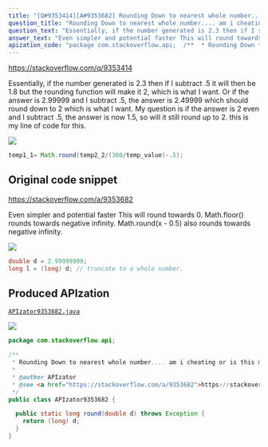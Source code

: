 ```yaml
---
title: "[Q#9353414][A#9353682] Rounding Down to nearest whole number.... am i cheating or is this more than adequate"
question_title: "Rounding Down to nearest whole number.... am i cheating or is this more than adequate"
question_text: "Essentially, if the number generated is 2.3 then if I subtract .5 it will then be 1.8 but the rounding function will make it 2, which is what I want. Or if the answer is 2.99999 and I subtract .5, the answer is 2.49999 which should round down to 2 which is what I want. My question is if the answer is 2 even and I subtract .5, the answer is now 1.5, so will it still round up to 2. this is my line of code for this."
answer_text: "Even simpler and potential faster This will round towards 0.  Math.floor() rounds towards negative infinity. Math.round(x - 0.5) also rounds towards negative infinity."
apization_code: "package com.stackoverflow.api;  /**  * Rounding Down to nearest whole number.... am i cheating or is this more than adequate  *  * @author APIzator  * @see <a href=\"https://stackoverflow.com/a/9353682\">https://stackoverflow.com/a/9353682</a>  */ public class APIzator9353682 {    public static long round(double d) throws Exception {     return (long) d;   } }"
---
```


https://stackoverflow.com/q/9353414

Essentially, if the number generated is 2.3 then if I subtract .5 it will then be 1.8 but the rounding function will make it 2, which is what I want. Or if the answer is 2.99999 and I subtract .5, the answer is 2.49999 which should round down to 2 which is what I want. My question is if the answer is 2 even and I subtract .5, the answer is now 1.5, so will it still round up to 2.
this is my line of code for this.


<div class="code-logo"><img src="/stackoverflow.png" /></div>

```java
temp1_1= Math.round(temp2_2/(360/temp_value)-.5);
```


## Original code snippet

https://stackoverflow.com/a/9353682

Even simpler and potential faster
This will round towards 0.  Math.floor() rounds towards negative infinity. Math.round(x - 0.5) also rounds towards negative infinity.

<div class="code-logo"><img src="/stackoverflow.png" /></div>

```java
double d = 2.99999999;
long l = (long) d; // truncate to a whole number.
```

## Produced APIzation

[`APIzator9353682.java`](https://github.com/blind-papers/apization-temp-data/raw/main/search/APIzator9353682.java)

<div class="code-logo"><img src="/apizator.png" /></div>

```java
package com.stackoverflow.api;

/**
 * Rounding Down to nearest whole number.... am i cheating or is this more than adequate
 *
 * @author APIzator
 * @see <a href="https://stackoverflow.com/a/9353682">https://stackoverflow.com/a/9353682</a>
 */
public class APIzator9353682 {

  public static long round(double d) throws Exception {
    return (long) d;
  }
}

```